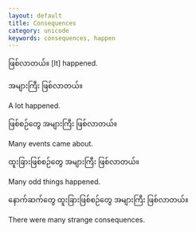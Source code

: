 ```yaml
---
layout: default
title: Consequences
category: unicode
keywords: consequences, happen
---
```


<p><span class='mm3'>ဖြစ်လာတယ်။</span> [It] happened.</p>
<p class="hide-trigger"><span class='mm3'>အများကြီး ဖြစ်လာတယ်။</span></p>
<p class='hide-this'>A lot happened.</p>

<p class="hide-trigger"><span class='mm3'>ဖြစ်စဉ်တွေ အများကြီး ဖြစ်လာတယ်။</span></p>
<p class='hide-this'>Many events came about.</p>

<p class="hide-trigger"><span class='mm3'>ထူးခြားဖြစ်စဉ်တွေ အများကြီး ဖြစ်လာတယ်။</span></p>
<p class='hide-this'>Many odd things happened.</p>

<p class="hide-trigger"><span class='mm3'>နောက်ဆက်တွေ ထူးခြားဖြစ်စဉ်တွေ အများကြီး ဖြစ်လာတယ်။</span></p>
<p class='hide-this'>There were many strange consequences.</p>
